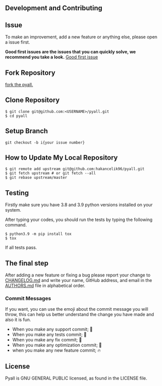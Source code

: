 ## Development and Contributing

## Issue

To make an improvement, add a new feature or anything else, please open a issue first.

**Good first issues are the issues that you can quickly solve, we recommend you take a
look.**
[Good first issue](https://github.com/hakancelik96/pyall/labels/good%20first%20issue)

## Fork Repository

[fork the pyall.](https://github.com/hakancelik96/pyall/fork)

## Clone Repository

```shell
$ git clone git@github.com:<USERNAME>/pyall.git
$ cd pyall
```

## Setup Branch

```shell
git checkout -b i{your issue number}
```

## How to Update My Local Repository

```shell
$ git remote add upstream git@github.com:hakancelik96/pyall.git
$ git fetch upstream # or git fetch --all
$ git rebase upstream/master
```

## Testing

Firstly make sure you have 3.8 and 3.9 python versions installed on your system.

After typing your codes, you should run the tests by typing the following command.

```shell
$ python3.9 -m pip install tox
$ tox
```

If all tests pass.

## The final step

After adding a new feature or fixing a bug please report your change to
[CHANGELOG.md](CHANGELOG.md) and write your name, GitHub address, and email in the
[AUTHORS.md](AUTHORS.md) file in alphabetical order.

### Commit Messages

If you want, you can use the emoji about the commit message you will throw, this can
help us better understand the change you have made and also it is fun.

- When you make any support commit; 💪
- When you make any tests commit; 🧪
- When you make any fix commit; 🐞
- When you make any optimization commit; 💊
- when you make any new feature commit; 🔥

## License

Pyall is GNU GENERAL PUBLIC licensed, as found in the LICENSE file.
